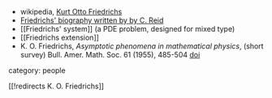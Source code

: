 

* wikipedia, [Kurt Otto Friedrichs](http://en.wikipedia.org/wiki/Kurt_Otto_Friedrichs)
* [Friedrichs' biography written by by C. Reid](http://www.friedrichs.us/history-KOF-life-by-C-Reid.html)
* [[Friedrichs' system]] (a PDE problem, designed for mixed type)
* [[Friedrichs extension]] 
* K. O. Friedrichs, _Asymptotic phenomena in mathematical physics_, (short survey) Bull. Amer. Math. Soc. 61 (1955), 485-504 [doi](http://dx.doi.org/10.1090/S0002-9904-1955-09976-2)

category: people

[[!redirects K. O. Friedrichs]]